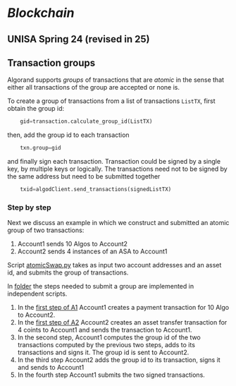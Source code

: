 # *Blockchain*
## UNISA Spring 24 (revised in 25) ##

## Transaction groups ##

Algorand supports *groups* of transactions  that are *atomic* in the sense that either all transactions of the group are accepted or none is.

To create a group of transactions from a list of transactions ``ListTX``, first obtain the group id:

```python
    gid=transaction.calculate_group_id(ListTX)
```
then, add the group id to each transaction

```python
    txn.group=gid
```
and finally sign each transaction. Transaction could be signed by a single key, by multiple keys or
logically. The transactions need not to be signed by the same address but need to be submitted 
together
```python
    txid=algodClient.send_transactions(signedListTX)
```


### Step by step  ###
Next we discuss an example in which we construct and submitted 
an atomic group of two transactions:

1. Account1 sends 10 Algos to Account2
2. Account2 sends 4 instances of an ASA to Account1

Script [atomicSwap.py](./atomicSwap.py) takes as input two account addresses and an asset id, and 
submits the group of transactions.

In [folder](./StepByStep) the steps needed to submit a group are implemented in independent scripts.

1. In the [first step of A1](./StepByStep/Step1-A1.py) Account1 creates a payment transaction for 10 Algo to Account2.
2. In the [first step of A2](./StepByStep/Step1-A2.py) Account2 creates an asset transfer transaction for 4 coints to Account1 and sends the transaction to Account1.
3. In the second step, Account1 computes the group id of the two transactions computed by the previous two steps, adds to its transactions and signs it. The group id is sent to Account2.
4. In the third step Account2 adds the group id to its transaction, signs it and sends to Account1
5. In the fourth step Account1 submits the two signed transactions.

